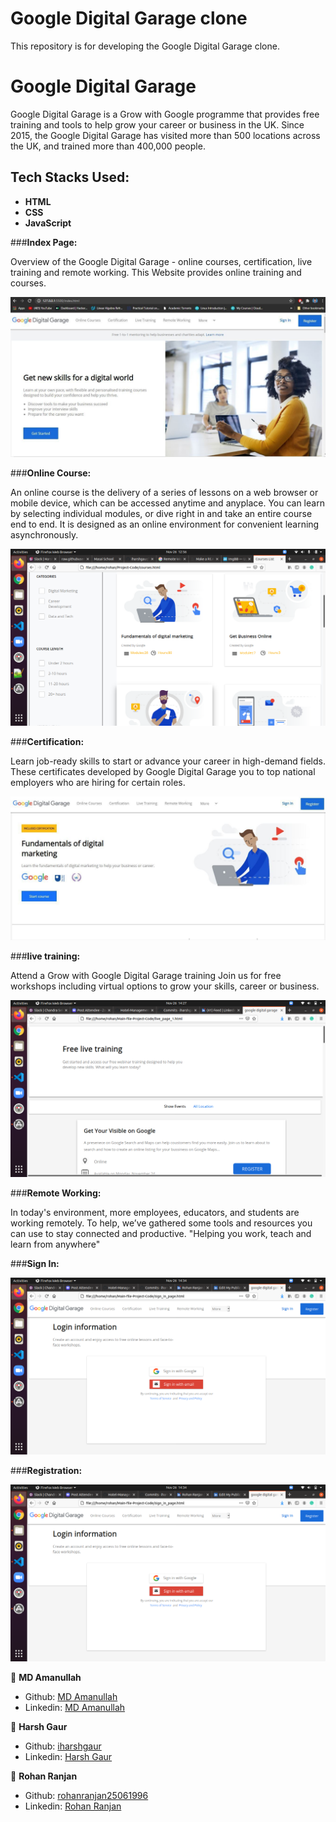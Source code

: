 # Google Digital Garage clone
This repository is for developing the Google Digital Garage clone.





# Google Digital Garage
Google Digital Garage is a Grow with Google programme that provides free training and tools to help grow your career or business in the UK. Since 2015, the Google Digital Garage has visited more than 500 locations across the UK, and trained more than 400,000 people.

## Tech Stacks Used:
 
- **HTML**
- **CSS**
- **JavaScript**

###**Index Page:**

Overview of the Google Digital Garage - online courses, certification, live training and remote working.
This Website provides online training and courses.

<img src="1.png">



###**Online Course:**

An online course is the delivery of a series of lessons on a web browser or mobile device, which can be accessed anytime and anyplace. You can learn by selecting individual modules, or dive right in and take an entire course end to end. It is designed as an online environment for convenient learning asynchronously.

<img src="online-course.png">

###**Certification:**

Learn job-ready skills to start or advance your career in high-demand fields. These certificates developed by Google Digital Garage you to top national employers who are hiring for certain roles.

<img src="3.png">

###**live training:**

Attend a Grow with Google Digital Garage training Join us for free workshops including virtual options to grow your skills, career or business.

<img src="live-page.png">

###**Remote Working:**

In today's environment, more employees, educators, and students are working remotely. To help, we’ve gathered some tools and resources you can use to stay connected and productive.
"Helping you work, teach and learn from anywhere"

###**Sign In:**

<img src="sign-in-page.png">


###**Registration:**

<img src="register-page.png">

 👤 **MD Amanullah**

- Github: [MD Amanullah](https://github.com/vchandu111)
- Linkedin: [MD Amanullah
](www.linkedin.com/in/chandra-sekhar-visarapu-6b23111a8)


👤 **Harsh Gaur**

- Github: [iharshgaur](https://github.com/iharshgaur)
- Linkedin: [Harsh Gaur](https://www.linkedin.com/in/harsh-gaur-099849142/)

👤 **Rohan Ranjan**

- Github: [rohanranjan25061996](https://github.com/rohanranjan25061996)
- Linkedin: [Rohan Ranjan](www.linkedin.com/in/rohan-ranjan-3a3048130)
